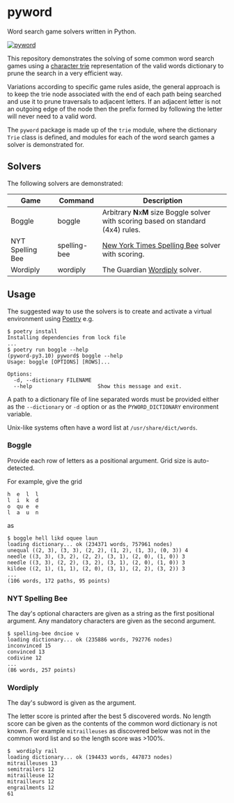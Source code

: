 # pyword

Word search game solvers written in Python.

[![pyword](https://circleci.com/gh/phyrwork/pyword/tree/master.svg?style=svg)](https://app.circleci.com/pipelines/github/phyrwork/pyword?branch=master)

This repository demonstrates the solving of some common word search games using a
[character trie](https://en.wikipedia.org/wiki/Trie) representation of the valid words
dictionary to prune the search in a very efficient way.

Variations according to specific game rules aside, the general approach is to keep the
trie node associated with the end of each path being searched and use it to prune
traversals to adjacent letters. If an adjacent letter is not an outgoing edge of the
node then the prefix formed by following the letter will never need to a valid word.

The `pyword` package is made up of the `trie` module, where the dictionary `Trie` class
is defined, and modules for each of the word search games a solver is demonstrated for.


## Solvers

The following solvers are demonstrated:

| Game             | Command      | Description                                                                                      |
|------------------|--------------|--------------------------------------------------------------------------------------------------|
| Boggle           | boggle       | Arbitrary **N**x**M** size Boggle solver with scoring based on standard (4x4) rules.             |
| NYT Spelling Bee | spelling-bee | [New York Times Spelling Bee](https://www.nytimes.com/puzzles/spelling-bee) solver with scoring. |
| Wordiply         | wordiply     | The Guardian [Wordiply](https://www.wordiply.com) solver.                                        |


## Usage

The suggested way to use the solvers is to create and activate a virtual environment
using [Poetry](https://python-poetry.org/docs/) e.g.

```shell
$ poetry install
Installing dependencies from lock file
...
$ poetry run boggle --help
(pyword-py3.10) pyword$ boggle --help
Usage: boggle [OPTIONS] [ROWS]...

Options:
  -d, --dictionary FILENAME
  --help                     Show this message and exit.
```

A path to a dictionary file of line separated words must be provided either as the `--dictionary`
or `-d` option or as the `PYWORD_DICTIONARY` environment variable.

Unix-like systems often have a word list at `/usr/share/dict/words`.


### Boggle

Provide each row of letters as a positional argument. Grid size is auto-detected.

For example, give the grid

```text
h  e  l  l
l  i  k  d
o  qu e  e
l  a  u  n
```

as

```shell
$ boggle hell likd oquee laun
loading dictionary... ok (234371 words, 757961 nodes)
unequal ((2, 3), (3, 3), (2, 2), (1, 2), (1, 3), (0, 3)) 4
needle ((3, 3), (3, 2), (2, 2), (3, 1), (2, 0), (1, 0)) 3
needle ((3, 3), (2, 2), (3, 2), (3, 1), (2, 0), (1, 0)) 3
kildee ((2, 1), (1, 1), (2, 0), (3, 1), (2, 2), (3, 2)) 3
...
(106 words, 172 paths, 95 points)
```


### NYT Spelling Bee

The day's optional characters are given as a string as the first positional argument.
Any mandatory characters are given as the second argument.

```shell
$ spelling-bee dncioe v
loading dictionary... ok (235886 words, 792776 nodes)
inconvinced 15
convinced 13
codivine 12
...
(86 words, 257 points)
```


### Wordiply

The day's subword is given as the argument.

The letter score is printed after the best 5 discovered words. No length score can be given as the contents of the
common word dictionary is not known. For example `mitrailleuses` as discovered below was not in the common word list and
so the length score was >100%.

```shell
$  wordiply rail                                           
loading dictionary... ok (194433 words, 447873 nodes)
mitrailleuses 13
semitrailers 12
mitrailleuse 12
mitrailleurs 12
engrailments 12
61
```
